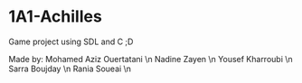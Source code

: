 # 1A1-Achilles
Game project using SDL and C ;D

Made by:
Mohamed Aziz Ouertatani \n
Nadine Zayen \n
Yousef Kharroubi \n
Sarra Boujday \n
Rania Soueai \n
